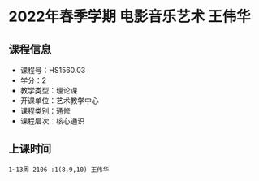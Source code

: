 # 2022年春季学期 电影音乐艺术 王伟华






## 课程信息

- 课程号：HS1560.03
- 学分：2
- 教学类型：理论课
- 开课单位：艺术教学中心
- 课程类别：通修
- 课程层次：核心通识

## 上课时间

```
1~13周 2106 :1(8,9,10) 王伟华
```

